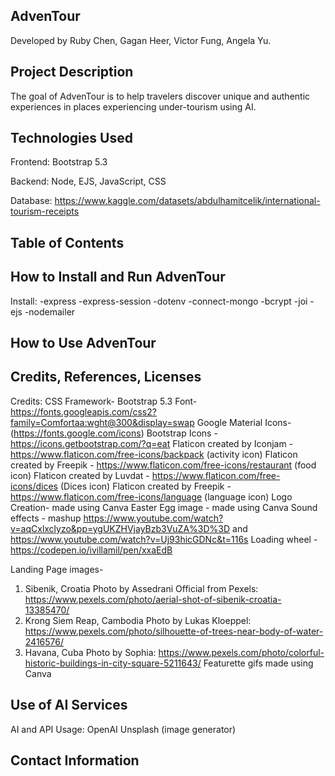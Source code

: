 ## AdvenTour
Developed by Ruby Chen, Gagan Heer, Victor Fung, Angela Yu. 

## Project Description
The goal of AdvenTour is to help travelers discover unique and authentic experiences in places experiencing under-tourism using AI. 

## Technologies Used
Frontend: Bootstrap 5.3 

Backend: Node, EJS, JavaScript, CSS

Database: https://www.kaggle.com/datasets/abdulhamitcelik/international-tourism-receipts 

## Table of Contents

## How to Install and Run AdvenTour
Install:
-express
-express-session
-dotenv
-connect-mongo
-bcrypt
-joi
-ejs
-nodemailer

## How to Use AdvenTour 

## Credits, References, Licenses
Credits:
CSS Framework- Bootstrap 5.3
Font- https://fonts.googleapis.com/css2?family=Comfortaa:wght@300&display=swap
Google Material Icons- (https://fonts.google.com/icons) 
Bootstrap Icons - https://icons.getbootstrap.com/?q=eat 
Flaticon created by Iconjam - https://www.flaticon.com/free-icons/backpack (activity icon)
Flaticon created by Freepik - https://www.flaticon.com/free-icons/restaurant (food icon)
Flaticon created by Luvdat - https://www.flaticon.com/free-icons/dices (Dices icon)
Flaticon created by Freepik -https://www.flaticon.com/free-icons/language (language icon)
Logo Creation- made using Canva
Easter Egg image - made using Canva
Sound effects - mashup https://www.youtube.com/watch?v=aqCxlxclyzo&pp=ygUKZHVjayBzb3VuZA%3D%3D and https://www.youtube.com/watch?v=Uj93hicGDNc&t=116s
Loading wheel - https://codepen.io/ivillamil/pen/xxaEdB


Landing Page images-
1. Sibenik, Croatia Photo by Assedrani Official  from Pexels: https://www.pexels.com/photo/aerial-shot-of-sibenik-croatia-13385470/
2. Krong Siem Reap, Cambodia Photo by Lukas Kloeppel: https://www.pexels.com/photo/silhouette-of-trees-near-body-of-water-2416576/
3. Havana, Cuba Photo by Sophia: https://www.pexels.com/photo/colorful-historic-buildings-in-city-square-5211643/
Featurette gifs made using Canva 

## Use of AI Services 
AI and API Usage:
OpenAI 
Unsplash (image generator) 

## Contact Information


